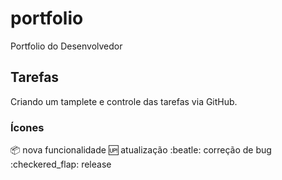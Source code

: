 # portfolio

Portfolio do Desenvolvedor

## Tarefas

Criando um tamplete e controle das tarefas via GitHub.

### Ícones

:package: nova funcionalidade
:up:  atualização
:beatle: correção de bug
:checkered_flap:  release
